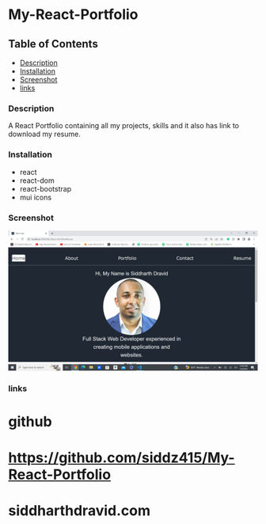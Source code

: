 # My-React-Portfolio

## Table of Contents
* [Description](#description)
* [Installation](#installation)
* [Screenshot](#screenshot)
* [links](#links)


### Description
A React Portfolio containing all my projects, skills and it also has link to download my resume.


### Installation
* react
* react-dom
* react-bootstrap
* mui icons


### Screenshot
![Screenshot of the Site](./00-sandbox/src/assets/react.png)

### links
# github
# https://github.com/siddz415/My-React-Portfolio
# siddharthdravid.com
